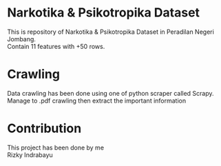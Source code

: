 # Narkotika & Psikotropika Dataset
This is repository of Narkotika & Psikotropika Dataset in Peradilan Negeri Jombang.<br>
Contain 11 features with +50 rows.<br>

# Crawling
Data crawling has been done using one of python scraper called Scrapy.<br>
Manage to .pdf crawling then extract the important information<br>

# Contribution
This project has been done by me <br>
Rizky Indrabayu
